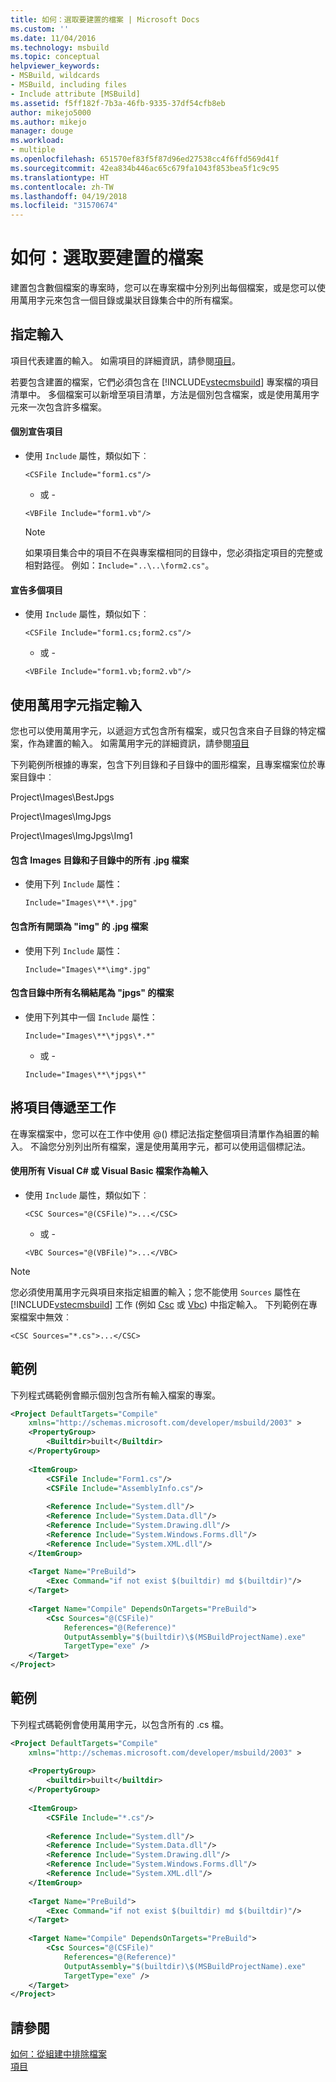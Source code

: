 ```yaml
---
title: 如何：選取要建置的檔案 | Microsoft Docs
ms.custom: ''
ms.date: 11/04/2016
ms.technology: msbuild
ms.topic: conceptual
helpviewer_keywords:
- MSBuild, wildcards
- MSBuild, including files
- Include attribute [MSBuild]
ms.assetid: f5ff182f-7b3a-46fb-9335-37df54cfb8eb
author: mikejo5000
ms.author: mikejo
manager: douge
ms.workload:
- multiple
ms.openlocfilehash: 651570ef83f5f87d96ed27538cc4f6ffd569d41f
ms.sourcegitcommit: 42ea834b446ac65c679fa1043f853bea5f1c9c95
ms.translationtype: HT
ms.contentlocale: zh-TW
ms.lasthandoff: 04/19/2018
ms.locfileid: "31570674"
---
```

# <a name="how-to-select-the-files-to-build"></a>如何：選取要建置的檔案
建置包含數個檔案的專案時，您可以在專案檔中分別列出每個檔案，或是您可以使用萬用字元來包含一個目錄或巢狀目錄集合中的所有檔案。  
  
## <a name="specifying-inputs"></a>指定輸入  
 項目代表建置的輸入。 如需項目的詳細資訊，請參閱[項目](../msbuild/msbuild-items.md)。  
  
 若要包含建置的檔案，它們必須包含在 [!INCLUDE[vstecmsbuild](../extensibility/internals/includes/vstecmsbuild_md.md)] 專案檔的項目清單中。 多個檔案可以新增至項目清單，方法是個別包含檔案，或是使用萬用字元來一次包含許多檔案。  
  
#### <a name="to-declare-items-individually"></a>個別宣告項目  
  
-   使用 `Include` 屬性，類似如下︰  
  
     `<CSFile Include="form1.cs"/>`  
  
     - 或 -  
  
     `<VBFile Include="form1.vb"/>`  
  
    > [!NOTE]
    >  如果項目集合中的項目不在與專案檔相同的目錄中，您必須指定項目的完整或相對路徑。 例如：`Include="..\..\form2.cs"`。  
  
#### <a name="to-declare-multiple-items"></a>宣告多個項目  
  
-   使用 `Include` 屬性，類似如下︰  
  
     `<CSFile Include="form1.cs;form2.cs"/>`  
  
     - 或 -  
  
     `<VBFile Include="form1.vb;form2.vb"/>`  
  
## <a name="specifying-inputs-with-wildcards"></a>使用萬用字元指定輸入  
 您也可以使用萬用字元，以遞迴方式包含所有檔案，或只包含來自子目錄的特定檔案，作為建置的輸入。 如需萬用字元的詳細資訊，請參閱[項目](../msbuild/msbuild-items.md)  
  
 下列範例所根據的專案，包含下列目錄和子目錄中的圖形檔案，且專案檔案位於專案目錄中︰  
  
 Project\Images\BestJpgs  
  
 Project\Images\ImgJpgs  
  
 Project\Images\ImgJpgs\Img1  
  
#### <a name="to-include-all-jpg-files-in-the-images-directory-and-subdirectories"></a>包含 Images 目錄和子目錄中的所有 .jpg 檔案  
  
-   使用下列 `Include` 屬性：  
  
     `Include="Images\**\*.jpg"`  
  
#### <a name="to-include-all-jpg-files-starting-with-img"></a>包含所有開頭為 "img" 的 .jpg 檔案  
  
-   使用下列 `Include` 屬性：  
  
     `Include="Images\**\img*.jpg"`  
  
#### <a name="to-include-all-files-in-directories-with-names-ending-in-jpgs"></a>包含目錄中所有名稱結尾為 "jpgs" 的檔案  
  
-   使用下列其中一個 `Include` 屬性：  
  
     `Include="Images\**\*jpgs\*.*"`  
  
     - 或 -  
  
     `Include="Images\**\*jpgs\*"`  
  
## <a name="passing-items-to-a-task"></a>將項目傳遞至工作  
 在專案檔案中，您可以在工作中使用 @() 標記法指定整個項目清單作為組置的輸入。 不論您分別列出所有檔案，還是使用萬用字元，都可以使用這個標記法。  
  
#### <a name="to-use-all-visual-c-or-visual-basic-files-as-inputs"></a>使用所有 Visual C# 或 Visual Basic 檔案作為輸入  
  
-   使用 `Include` 屬性，類似如下︰  
  
     `<CSC Sources="@(CSFile)">...</CSC>`  
  
     - 或 -  
  
     `<VBC Sources="@(VBFile)">...</VBC>`  
  
> [!NOTE]
>  您必須使用萬用字元與項目來指定組置的輸入；您不能使用 `Sources` 屬性在 [!INCLUDE[vstecmsbuild](../extensibility/internals/includes/vstecmsbuild_md.md)] 工作 (例如 [Csc](../msbuild/csc-task.md) 或 [Vbc](../msbuild/vbc-task.md)) 中指定輸入。 下列範例在專案檔案中無效︰  
>   
>  `<CSC Sources="*.cs">...</CSC>`  
  
## <a name="example"></a>範例  
 下列程式碼範例會顯示個別包含所有輸入檔案的專案。  
  
```xml  
<Project DefaultTargets="Compile"  
    xmlns="http://schemas.microsoft.com/developer/msbuild/2003" >  
    <PropertyGroup>  
        <Builtdir>built</Builtdir>  
    </PropertyGroup>  
  
    <ItemGroup>  
        <CSFile Include="Form1.cs"/>  
        <CSFile Include="AssemblyInfo.cs"/>  
  
        <Reference Include="System.dll"/>  
        <Reference Include="System.Data.dll"/>  
        <Reference Include="System.Drawing.dll"/>  
        <Reference Include="System.Windows.Forms.dll"/>  
        <Reference Include="System.XML.dll"/>  
    </ItemGroup>  
  
    <Target Name="PreBuild">  
        <Exec Command="if not exist $(builtdir) md $(builtdir)"/>  
    </Target>  
  
    <Target Name="Compile" DependsOnTargets="PreBuild">  
        <Csc Sources="@(CSFile)"  
            References="@(Reference)"  
            OutputAssembly="$(builtdir)\$(MSBuildProjectName).exe"  
            TargetType="exe" />  
    </Target>  
</Project>  
```  
  
## <a name="example"></a>範例  
 下列程式碼範例會使用萬用字元，以包含所有的 .cs 檔。  
  
```xml  
<Project DefaultTargets="Compile"  
    xmlns="http://schemas.microsoft.com/developer/msbuild/2003" >  
  
    <PropertyGroup>  
        <builtdir>built</builtdir>  
    </PropertyGroup>  
  
    <ItemGroup>  
        <CSFile Include="*.cs"/>  
  
        <Reference Include="System.dll"/>  
        <Reference Include="System.Data.dll"/>  
        <Reference Include="System.Drawing.dll"/>  
        <Reference Include="System.Windows.Forms.dll"/>  
        <Reference Include="System.XML.dll"/>  
    </ItemGroup>  
  
    <Target Name="PreBuild">  
        <Exec Command="if not exist $(builtdir) md $(builtdir)"/>  
    </Target>  
  
    <Target Name="Compile" DependsOnTargets="PreBuild">  
        <Csc Sources="@(CSFile)"  
            References="@(Reference)"  
            OutputAssembly="$(builtdir)\$(MSBuildProjectName).exe"  
            TargetType="exe" />  
    </Target>  
</Project>  
```  
  
## <a name="see-also"></a>請參閱  
 [如何：從組建中排除檔案](../msbuild/how-to-exclude-files-from-the-build.md)   
 [項目](../msbuild/msbuild-items.md)
